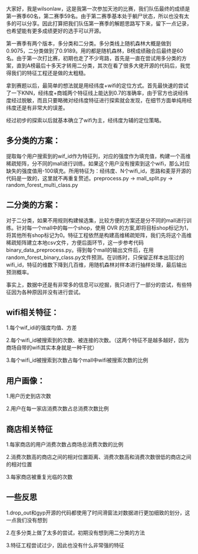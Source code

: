大家好，我是wilsonlaw，这是我第一次参加天池的比赛，我们队伍最终的成绩是第一赛季60名，第二赛季59名。由于第二赛季基本处于躺尸状态，所以也没有太多的可以分享。因此打算把我们队伍第一赛季的解题思路写下来，留下一点记录，也希望能有更多成绩更好的选手可以开源。

第一赛季有两个版本，多分类和二分类。多分类线上随机森林大概是做到0.9075，二分类做到了0.9189。用的都是随机森林，B榜成绩融合后最终是60名。由于第一次打比赛，初期也走了不少弯路，首先是一直在尝试用多分类的方案，直到A榜最后十多天才转用二分类，其次在看了很多大佬开源的代码后，我觉得我们的特征工程还是做的太粗糙。

拿到赛题以后，最简单的想法就是用经纬度+wifi的定位方式。首先最快速的尝试了一下KNN，经纬度+商城两个特征线上能达到0.7的准确率，由于官方也说经纬度经过脱敏，而且只要略微对经纬度特征进行探索就会发现，在细节方面单纯用经纬度还是有非常大的误差。

经过初步的探索以后就基本确立了wifi为主，经纬度为辅的定位策略。

多分类的方案：
---
提取每个用户搜索到的wif_id作为特征列，对应的强度作为填充值，构建一个高维稀疏矩阵，分不同的mall进行训练。如果这个用户没有搜索到这个wifi，那么对应缺失的强度值用-100填充。所用特征为：经纬度、N个wifi_id，思路和麦芽开源的代码是一致的，这里就不再重复赘述。preprocess.py -> mall_split.py -> random_forest_multi_class.py

二分类的方案：
---
对于二分类，如果不用规则构建候选集，比较方便的方案还是分不同的mall进行训练。针对每一个mall中的每一个shop，使用 OVR 的方案,即将目标shop标记为1，将其他所有shop标记为0。特征工程依然是构建高维稀疏矩阵，我们先将这个高维稀疏矩阵建立本地csv文件，方便后面环节，这一步参考代码binary_data_preprocess.py。得到每个mall的输出文件后，在用random_forest_binary_class.py文件预测。在训练时，只保留正样本出现过的wifi_id，特征的维数下降到几百维，用随机森林对样本进行抽样处理，最后输出预测概率。

事实上，数据中还是有非常多的信息可以挖掘，我只进行了一部分的尝试，有些特征因为各种原因并没有进行尝试。

wifi相关特征：
---

1.每个wif_idi的强度均值、方差

2.每个wifi_id被搜索到的次数、被连接的次数。（这两个特征不是越多越好，因为商场自带的wifi其实本身就是一种干扰）

3.每个wifi_id被搜索到次数占每个mall中wifi被搜索次数的比例

用户画像：
---

1.用户历史到店次数

2.用户在每一家店消费次数占总消费次数比例


商店相关特征
---
1.每家商店的用户消费次数占商场总消费次数的比例

2.消费次数高的商店之间的相对位置距离、消费次数高和消费次数很低的商店之间的相对位置

3.每家商店被重复光临的次数

一些反思
---

1.drop_out和gyp开源的代码都使用了时间滑窗法对数据进行更加细致的划分，这一点我们没有想到

2.在多分类上做了太多的尝试，初期没有想到用二分类的方法

3.特征工程尝试过少，因此也没有什么非常强的特征
